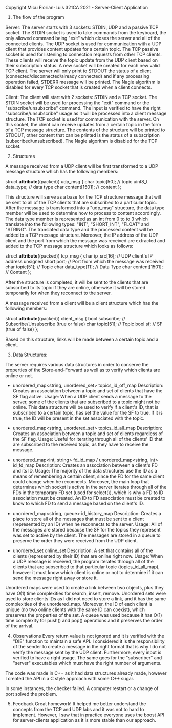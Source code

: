 Copyright Micu Florian-Luis 321CA 2021 - Server-Client Application

1. The flow of the program

Server:
The server starts with 3 sockets: STDIN, UDP and a passive TCP socket. The
STDIN socket is used to take commands from the keyboard, the only allowed 
command being "exit" which closes the server and all of the connected clients.
The UDP socket is used for communication with a UDP client that provides 
content updates for a certain topic. The TCP passive socket is used for 
listening to connection requests from other TCP clients. These clients will
receive the topic update from the UDP client based on their subscription 
status. A new socket will be created for each new valid TCP client. The
server will only print to STDOUT the status of a client 
(connected/disconnected/already connected) and if any processing operation
failed, STDERR message will be printed. The Nagle algorithm is disabled for
every TCP socket that is created when a client connects.

Client:
The client will start with 2 sockets: STDIN and a TCP socket. The STDIN socket
will be used for processing the "exit" command or the "subscribe/unsubscribe"
command. The input is verified to have the right "subscribe/unsubscribe" usage
as it will be processed into a client message structure. The TCP socket is used
for communication with the server. On this socket, the client can receive 
updates from a certain topic in the form of a TCP message structure. The 
contents of the structure will be printed to STDOUT, other content that can be
printed is the status of a subscription (subscribed/unsubscribed). The Nagle
algorithm is disabled for the TCP socket.

2. Structures

A message received from a UDP client will be first transformed to a UDP message
structure which has the following members:

struct __attribute__((packed)) udp_msg {
    char topic[50];      // topic
    uint8_t data_type;   // data type
    char content[1501];  // content
};

This structure will serve as a base for the TCP structure message that will be 
sent to all of the TCP clients that are subscribed to a particular topic. After
the message is transformed into a "udp_msg" structure, the data type member 
will be used to determine how to process to content accordingly. The data type
member is represented as an int from 0 to to 3 which translate into the 
following types: "INT", "SHORT_INT", "FLOAT" and "STRING". The translated data
type and the processed content will be added to a TCP message structure. 
Moreover, the IP address of the UDP client and the port from which the message
was received are extracted and added to the TCP message structure which looks
as follows:

struct __attribute__((packed)) tcp_msg {
    char ip_src[16];      // UDP client's IP address
    unsigned short port;  // Port from which the message was received
    char topic[51];       // Topic
    char data_type[11];   // Data Type
    char content[1501];   // Content
};

After the structure is completed, it will be sent to the clients that are 
subscribed to its topic if they are online, otherwise it will be stored 
temporarily for when they reconnect to the server.

A message received from a client will be a client structure which has the
following members:

struct __attribute__((packed)) client_msg {
    bool subscribe;  // Subscribe/Unsubscribe (true or false)
    char topic[51];  // Topic
    bool sf;         // SF (true of false)
};

Based on this structure, links will be made between a certain topic and a
client.

3. Data Structures:

The server requires various data structures in order to conserve the properties
of the Store-and-Forward as well as to verify which clients are online or not.

* unordered_map<string, unordered_set<string>> topics_id_off_map
Description: Creates an association between a topic and set of clients that 
have the SF flag active.
Usage: When a UDP client sends a message to the server, some of the clients 
that are subscribed to a topic might not be online. This data structure will be
used to verify if a client's ID, that is subscribed to a certain topic, has set
the value for the SF to true. If it is true, the ID will be present in the set
associated with the topic.

* unordered_map<string, unordered_set<string>> topics_id_all_map
Description: Creates an association between a topic and set of clients 
regardless of the SF flag.
Usage: Useful for iterating through all of the clients' ID that are subscribed
to the received topic, as they have to receive the message.

* unordered_map<int, string> fd_id_map / unordered_map<string, int> id_fd_map
Description: Creates an association between a client's FD and its ID.
Usage: The majority of the data structures use the ID as a means of remembering
a certain client, since the FD for the same client could change when he 
reconnects. Moreover, the main loop that determines which socket is active in 
the server iterates through all of the FDs in the temporary FD set (used for 
select()), which is why a FD to ID association must be created. An ID to FD 
association must be created to know to which FD to send a message based on the
client's ID.

* unordered_map<string, queue<struct tcp_msg>> id_history_map
Description: Creates a place to store all of the messages that must be sent to
a client (represented by an ID) when he reconnects to the server. 
Usage: All of the messages are stored because the SF for the topics they 
represent was set to active by the client. The messages are stored in a queue
to preserve the order they were received from the UDP client.

* unordered_set<string> online_set
Description: A set that contains all of the clients (represented by their ID)
that are online right now.
Usage: When a UDP message is received, the program iterates through all of the
clients that are subscribed to that particular topic (topics_id_all_map), 
however it must know which client is online or not to determine if it can send
the message right away or store it.

Unordered maps were used to create a link between two objects, plus they have
O(1) time complexities for search, insert, remove. Unordered sets were used to
store clients IDs as I did not need to store a link, and it has the same 
complexities of the unordered_map. Moreover, the ID of each client is unique 
(no two online clients with the same ID can coexist), which preserves the 
properties of the set. A queue was used because it has O(1) time complexity for
push() and pop() operations and it preserves the order of the arrival. 

4. Observations
Every return value is not ignored and it is verified with the "DIE" function to
maintain a safe API. I considered it is the responsibility of the sender to 
create a message in the right format that is why I do not verify the message 
sent by the UDP client. Furthermore, every input is verified to have a right 
usage. The same goes for the "subscriber" and "server" executables which must 
have the right number of arguments.

The code was made in C++ as it had data structures already made, however I 
created the API in a C style approach with some C++ sugar.

In some instances, the checker failed. A computer restart or a change of port
solved the problem.

5. Feedback
Great homework! It helped me better understand the concepts from the TCP and
UDP labs and it was not to hard to implement. However, I saw that in practice
everyone uses the boost API for server-clients application as it is more stable
than our approach.
